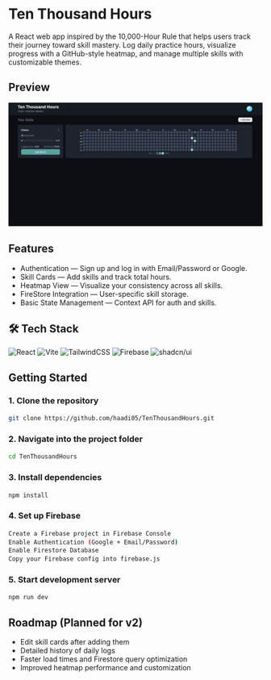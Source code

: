 # Ten Thousand Hours

A React web app inspired by the 10,000-Hour Rule that helps users track their journey toward skill mastery. Log daily practice hours, visualize progress with a GitHub-style heatmap, and manage multiple skills with customizable themes.

## Preview

<img src="./src/assets/preview.png">

## Features

- Authentication — Sign up and log in with Email/Password or Google.
- Skill Cards — Add skills and track total hours.
- Heatmap View — Visualize your consistency across all skills.
- FireStore Integration — User-specific skill storage.
- Basic State Management — Context API for auth and skills.

## 🛠 Tech Stack

![React](https://img.shields.io/badge/React-20232A?style=for-the-badge&logo=react&logoColor=61DAFB)
![Vite](https://img.shields.io/badge/Vite-646CFF?style=for-the-badge&logo=vite&logoColor=white)
![TailwindCSS](https://img.shields.io/badge/Tailwind-38B2AC?style=for-the-badge&logo=tailwind-css&logoColor=white)
![Firebase](https://img.shields.io/badge/Firebase-FFCA28?style=for-the-badge&logo=firebase&logoColor=black)
![shadcn/ui](https://img.shields.io/badge/shadcn%2Fui-000000?style=for-the-badge&logo=radix-ui&logoColor=white)

## Getting Started

### 1. Clone the repository

```bash
git clone https://github.com/haadi05/TenThousandHours.git
```

### 2. Navigate into the project folder

```bash
cd TenThousandHours
```

### 3. Install dependencies

```bash
npm install
```

### 4. Set up Firebase

```bash
Create a Firebase project in Firebase Console
Enable Authentication (Google + Email/Password)
Enable Firestore Database
Copy your Firebase config into firebase.js
```

### 5. Start development server

```bash
npm run dev
```

## Roadmap (Planned for v2)

- Edit skill cards after adding them
- Detailed history of daily logs
- Faster load times and Firestore query optimization
- Improved heatmap performance and customization

